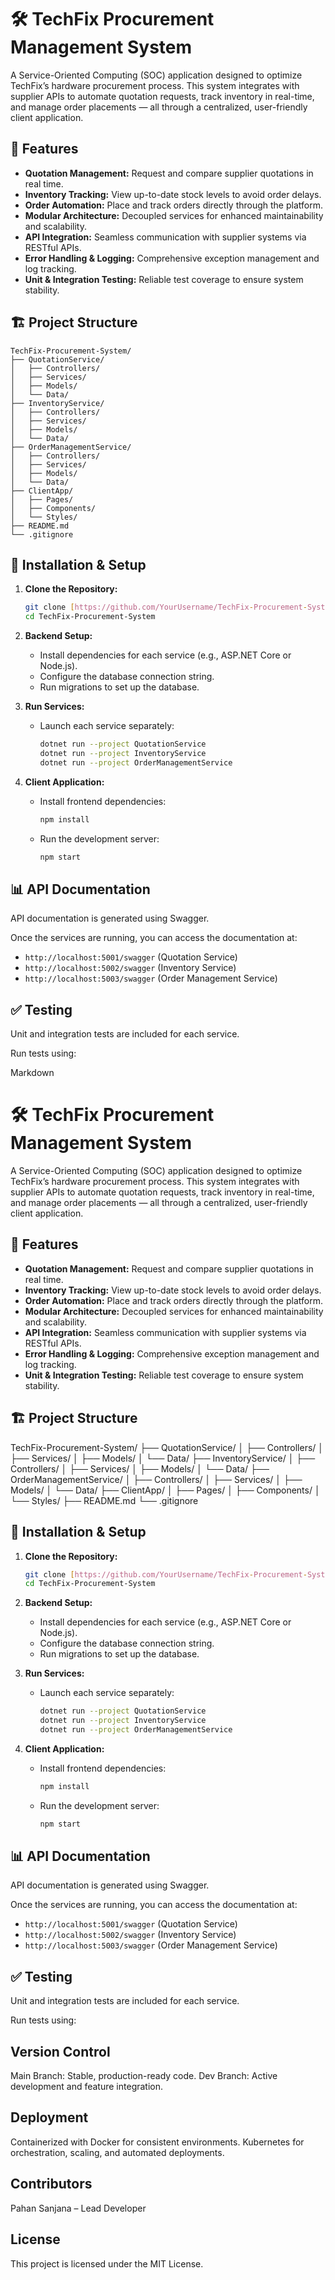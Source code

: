 # 🛠️ TechFix Procurement Management System

A Service-Oriented Computing (SOC) application designed to optimize TechFix’s hardware procurement process. This system integrates with supplier APIs to automate quotation requests, track inventory in real-time, and manage order placements — all through a centralized, user-friendly client application.

## 🚀 **Features**

-   **Quotation Management:** Request and compare supplier quotations in real time.
-   **Inventory Tracking:** View up-to-date stock levels to avoid order delays.
-   **Order Automation:** Place and track orders directly through the platform.
-   **Modular Architecture:** Decoupled services for enhanced maintainability and scalability.
-   **API Integration:** Seamless communication with supplier systems via RESTful APIs.
-   **Error Handling & Logging:** Comprehensive exception management and log tracking.
-   **Unit & Integration Testing:** Reliable test coverage to ensure system stability.

## 🏗️ **Project Structure**
```plaintext
TechFix-Procurement-System/
├── QuotationService/
│   ├── Controllers/
│   ├── Services/
│   ├── Models/
│   └── Data/
├── InventoryService/
│   ├── Controllers/
│   ├── Services/
│   ├── Models/
│   └── Data/
├── OrderManagementService/
│   ├── Controllers/
│   ├── Services/
│   ├── Models/
│   └── Data/
├── ClientApp/
│   ├── Pages/
│   ├── Components/
│   └── Styles/
├── README.md
└── .gitignore
```

## 📘 **Installation & Setup**

1.  **Clone the Repository:**

    ```bash
    git clone [https://github.com/YourUsername/TechFix-Procurement-System.git](https://www.google.com/search?q=https://github.com/YourUsername/TechFix-Procurement-System.git)
    cd TechFix-Procurement-System
    ```

2.  **Backend Setup:**

    -   Install dependencies for each service (e.g., ASP.NET Core or Node.js).
    -   Configure the database connection string.
    -   Run migrations to set up the database.

3.  **Run Services:**

    -   Launch each service separately:

        ```bash
        dotnet run --project QuotationService
        dotnet run --project InventoryService
        dotnet run --project OrderManagementService
        ```

4.  **Client Application:**

    -   Install frontend dependencies:

        ```bash
        npm install
        ```

    -   Run the development server:

        ```bash
        npm start
        ```

## 📊 **API Documentation**

API documentation is generated using Swagger.

Once the services are running, you can access the documentation at:

-   `http://localhost:5001/swagger` (Quotation Service)
-   `http://localhost:5002/swagger` (Inventory Service)
-   `http://localhost:5003/swagger` (Order Management Service)

## ✅ **Testing**

Unit and integration tests are included for each service.

Run tests using:

Markdown

# 🛠️ TechFix Procurement Management System

A Service-Oriented Computing (SOC) application designed to optimize TechFix’s hardware procurement process. This system integrates with supplier APIs to automate quotation requests, track inventory in real-time, and manage order placements — all through a centralized, user-friendly client application.

## 🚀 **Features**

-   **Quotation Management:** Request and compare supplier quotations in real time.
-   **Inventory Tracking:** View up-to-date stock levels to avoid order delays.
-   **Order Automation:** Place and track orders directly through the platform.
-   **Modular Architecture:** Decoupled services for enhanced maintainability and scalability.
-   **API Integration:** Seamless communication with supplier systems via RESTful APIs.
-   **Error Handling & Logging:** Comprehensive exception management and log tracking.
-   **Unit & Integration Testing:** Reliable test coverage to ensure system stability.

## 🏗️ **Project Structure**

TechFix-Procurement-System/
├── QuotationService/
│   ├── Controllers/
│   ├── Services/
│   ├── Models/
│   └── Data/
├── InventoryService/
│   ├── Controllers/
│   ├── Services/
│   ├── Models/
│   └── Data/
├── OrderManagementService/
│   ├── Controllers/
│   ├── Services/
│   ├── Models/
│   └── Data/
├── ClientApp/
│   ├── Pages/
│   ├── Components/
│   └── Styles/
├── README.md
└── .gitignore


## 📘 **Installation & Setup**

1.  **Clone the Repository:**

    ```bash
    git clone [https://github.com/YourUsername/TechFix-Procurement-System.git](https://www.google.com/search?q=https://github.com/YourUsername/TechFix-Procurement-System.git)
    cd TechFix-Procurement-System
    ```

2.  **Backend Setup:**

    -   Install dependencies for each service (e.g., ASP.NET Core or Node.js).
    -   Configure the database connection string.
    -   Run migrations to set up the database.

3.  **Run Services:**

    -   Launch each service separately:

        ```bash
        dotnet run --project QuotationService
        dotnet run --project InventoryService
        dotnet run --project OrderManagementService
        ```

4.  **Client Application:**

    -   Install frontend dependencies:

        ```bash
        npm install
        ```

    -   Run the development server:

        ```bash
        npm start
        ```

## 📊 **API Documentation**

API documentation is generated using Swagger.

Once the services are running, you can access the documentation at:

-   `http://localhost:5001/swagger` (Quotation Service)
-   `http://localhost:5002/swagger` (Inventory Service)
-   `http://localhost:5003/swagger` (Order Management Service)

## ✅ **Testing**

Unit and integration tests are included for each service.

Run tests using:



## Version Control
Main Branch: Stable, production-ready code.
Dev Branch: Active development and feature integration.

## Deployment
Containerized with Docker for consistent environments.
Kubernetes for orchestration, scaling, and automated deployments.

## Contributors
Pahan Sanjana – Lead Developer

## License
This project is licensed under the MIT License.
